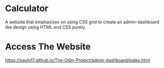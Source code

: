 # Calculator
A website that emphasizes on using CSS grid to create an admin-dashboard like design using HTML and CSS purely.

# Access The Website
https://pauln17.github.io/The-Odin-Project/admin-dashboard/index.html
